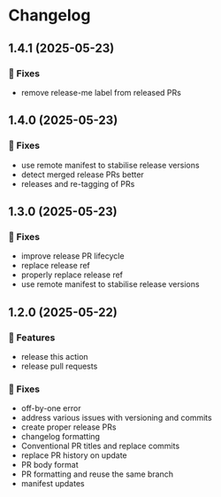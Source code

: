 # Changelog

## 1.4.1 (2025-05-23)

### 🐛 Fixes

- remove release-me label from released PRs

## 1.4.0 (2025-05-23)

### 🐛 Fixes

- use remote manifest to stabilise release versions
- detect merged release PRs better
- releases and re-tagging of PRs

## 1.3.0 (2025-05-23)

### 🐛 Fixes

- improve release PR lifecycle
- replace release ref
- properly replace release ref
- use remote manifest to stabilise release versions

## 1.2.0 (2025-05-22)

### 🚀 Features

- release this action
- release pull requests

### 🐛 Fixes

- off-by-one error
- address various issues with versioning and commits
- create proper release PRs
- changelog formatting
- Conventional PR titles and replace commits
- replace PR history on update
- PR body format
- PR formatting and reuse the same branch
- manifest updates
